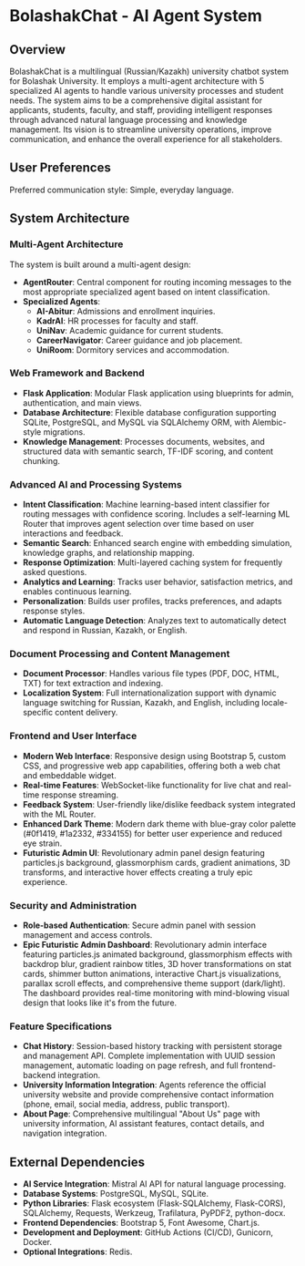 # BolashakChat - AI Agent System

## Overview
BolashakChat is a multilingual (Russian/Kazakh) university chatbot system for Bolashak University. It employs a multi-agent architecture with 5 specialized AI agents to handle various university processes and student needs. The system aims to be a comprehensive digital assistant for applicants, students, faculty, and staff, providing intelligent responses through advanced natural language processing and knowledge management. Its vision is to streamline university operations, improve communication, and enhance the overall experience for all stakeholders.

## User Preferences
Preferred communication style: Simple, everyday language.

## System Architecture

### Multi-Agent Architecture
The system is built around a multi-agent design:
- **AgentRouter**: Central component for routing incoming messages to the most appropriate specialized agent based on intent classification.
- **Specialized Agents**:
    - **AI-Abitur**: Admissions and enrollment inquiries.
    - **KadrAI**: HR processes for faculty and staff.
    - **UniNav**: Academic guidance for current students.
    - **CareerNavigator**: Career guidance and job placement.
    - **UniRoom**: Dormitory services and accommodation.

### Web Framework and Backend
- **Flask Application**: Modular Flask application using blueprints for admin, authentication, and main views.
- **Database Architecture**: Flexible database configuration supporting SQLite, PostgreSQL, and MySQL via SQLAlchemy ORM, with Alembic-style migrations.
- **Knowledge Management**: Processes documents, websites, and structured data with semantic search, TF-IDF scoring, and content chunking.

### Advanced AI and Processing Systems
- **Intent Classification**: Machine learning-based intent classifier for routing messages with confidence scoring. Includes a self-learning ML Router that improves agent selection over time based on user interactions and feedback.
- **Semantic Search**: Enhanced search engine with embedding simulation, knowledge graphs, and relationship mapping.
- **Response Optimization**: Multi-layered caching system for frequently asked questions.
- **Analytics and Learning**: Tracks user behavior, satisfaction metrics, and enables continuous learning.
- **Personalization**: Builds user profiles, tracks preferences, and adapts response styles.
- **Automatic Language Detection**: Analyzes text to automatically detect and respond in Russian, Kazakh, or English.

### Document Processing and Content Management
- **Document Processor**: Handles various file types (PDF, DOC, HTML, TXT) for text extraction and indexing.
- **Localization System**: Full internationalization support with dynamic language switching for Russian, Kazakh, and English, including locale-specific content delivery.

### Frontend and User Interface
- **Modern Web Interface**: Responsive design using Bootstrap 5, custom CSS, and progressive web app capabilities, offering both a web chat and embeddable widget.
- **Real-time Features**: WebSocket-like functionality for live chat and real-time response streaming.
- **Feedback System**: User-friendly like/dislike feedback system integrated with the ML Router.
- **Enhanced Dark Theme**: Modern dark theme with blue-gray color palette (#0f1419, #1a2332, #334155) for better user experience and reduced eye strain.
- **Futuristic Admin UI**: Revolutionary admin panel design featuring particles.js background, glassmorphism cards, gradient animations, 3D transforms, and interactive hover effects creating a truly epic experience.

### Security and Administration
- **Role-based Authentication**: Secure admin panel with session management and access controls.
- **Epic Futuristic Admin Dashboard**: Revolutionary admin interface featuring particles.js animated background, glassmorphism effects with backdrop blur, gradient rainbow titles, 3D hover transformations on stat cards, shimmer button animations, interactive Chart.js visualizations, parallax scroll effects, and comprehensive theme support (dark/light). The dashboard provides real-time monitoring with mind-blowing visual design that looks like it's from the future.

### Feature Specifications
- **Chat History**: Session-based history tracking with persistent storage and management API. Complete implementation with UUID session management, automatic loading on page refresh, and full frontend-backend integration.
- **University Information Integration**: Agents reference the official university website and provide comprehensive contact information (phone, email, social media, address, public transport).
- **About Page**: Comprehensive multilingual "About Us" page with university information, AI assistant features, contact details, and navigation integration.

## External Dependencies

- **AI Service Integration**: Mistral AI API for natural language processing.
- **Database Systems**: PostgreSQL, MySQL, SQLite.
- **Python Libraries**: Flask ecosystem (Flask-SQLAlchemy, Flask-CORS), SQLAlchemy, Requests, Werkzeug, Trafilatura, PyPDF2, python-docx.
- **Frontend Dependencies**: Bootstrap 5, Font Awesome, Chart.js.
- **Development and Deployment**: GitHub Actions (CI/CD), Gunicorn, Docker.
- **Optional Integrations**: Redis.